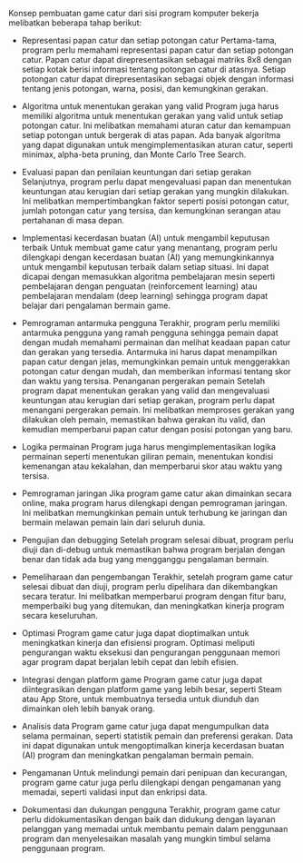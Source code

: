 Konsep pembuatan game catur dari sisi program komputer bekerja melibatkan beberapa tahap berikut:

- Representasi papan catur dan setiap potongan catur
  Pertama-tama, program perlu memahami representasi papan catur dan setiap potongan catur. Papan catur dapat direpresentasikan sebagai matriks 8x8 dengan setiap kotak berisi informasi tentang potongan catur di atasnya. Setiap potongan catur dapat direpresentasikan sebagai objek dengan informasi tentang jenis potongan, warna, posisi, dan kemungkinan gerakan.

- Algoritma untuk menentukan gerakan yang valid
  Program juga harus memiliki algoritma untuk menentukan gerakan yang valid untuk setiap potongan catur. Ini melibatkan memahami aturan catur dan kemampuan setiap potongan untuk bergerak di atas papan. Ada banyak algoritma yang dapat digunakan untuk mengimplementasikan aturan catur, seperti minimax, alpha-beta pruning, dan Monte Carlo Tree Search.

- Evaluasi papan dan penilaian keuntungan dari setiap gerakan
  Selanjutnya, program perlu dapat mengevaluasi papan dan menentukan keuntungan atau kerugian dari setiap gerakan yang mungkin dilakukan. Ini melibatkan mempertimbangkan faktor seperti posisi potongan catur, jumlah potongan catur yang tersisa, dan kemungkinan serangan atau pertahanan di masa depan.

- Implementasi kecerdasan buatan (AI) untuk mengambil keputusan terbaik
  Untuk membuat game catur yang menantang, program perlu dilengkapi dengan kecerdasan buatan (AI) yang memungkinkannya untuk mengambil keputusan terbaik dalam setiap situasi. Ini dapat dicapai dengan memasukkan algoritma pembelajaran mesin seperti pembelajaran dengan penguatan (reinforcement learning) atau pembelajaran mendalam (deep learning) sehingga program dapat belajar dari pengalaman bermain game.

- Pemrograman antarmuka pengguna
  Terakhir, program perlu memiliki antarmuka pengguna yang ramah pengguna sehingga pemain dapat dengan mudah memahami permainan dan melihat keadaan papan catur dan gerakan yang tersedia. Antarmuka ini harus dapat menampilkan papan catur dengan jelas, memungkinkan pemain untuk menggerakkan potongan catur dengan mudah, dan memberikan informasi tentang skor dan waktu yang tersisa.
  Penanganan pergerakan pemain
  Setelah program dapat menentukan gerakan yang valid dan mengevaluasi keuntungan atau kerugian dari setiap gerakan, program perlu dapat menangani pergerakan pemain. Ini melibatkan memproses gerakan yang dilakukan oleh pemain, memastikan bahwa gerakan itu valid, dan kemudian memperbarui papan catur dengan posisi potongan yang baru.

- Logika permainan
  Program juga harus mengimplementasikan logika permainan seperti menentukan giliran pemain, menentukan kondisi kemenangan atau kekalahan, dan memperbarui skor atau waktu yang tersisa.

- Pemrograman jaringan
  Jika program game catur akan dimainkan secara online, maka program harus dilengkapi dengan pemrograman jaringan. Ini melibatkan memungkinkan pemain untuk terhubung ke jaringan dan bermain melawan pemain lain dari seluruh dunia.

- Pengujian dan debugging
  Setelah program selesai dibuat, program perlu diuji dan di-debug untuk memastikan bahwa program berjalan dengan benar dan tidak ada bug yang mengganggu pengalaman bermain.

- Pemeliharaan dan pengembangan
  Terakhir, setelah program game catur selesai dibuat dan diuji, program perlu dipelihara dan dikembangkan secara teratur. Ini melibatkan memperbarui program dengan fitur baru, memperbaiki bug yang ditemukan, dan meningkatkan kinerja program secara keseluruhan.

- Optimasi
  Program game catur juga dapat dioptimalkan untuk meningkatkan kinerja dan efisiensi program. Optimasi meliputi pengurangan waktu eksekusi dan pengurangan penggunaan memori agar program dapat berjalan lebih cepat dan lebih efisien.

- Integrasi dengan platform game
  Program game catur juga dapat diintegrasikan dengan platform game yang lebih besar, seperti Steam atau App Store, untuk membuatnya tersedia untuk diunduh dan dimainkan oleh lebih banyak orang.

- Analisis data
  Program game catur juga dapat mengumpulkan data selama permainan, seperti statistik pemain dan preferensi gerakan. Data ini dapat digunakan untuk mengoptimalkan kinerja kecerdasan buatan (AI) program dan meningkatkan pengalaman bermain pemain.

- Pengamanan
  Untuk melindungi pemain dari penipuan dan kecurangan, program game catur juga perlu dilengkapi dengan pengamanan yang memadai, seperti validasi input dan enkripsi data.

- Dokumentasi dan dukungan pengguna
  Terakhir, program game catur perlu didokumentasikan dengan baik dan didukung dengan layanan pelanggan yang memadai untuk membantu pemain dalam penggunaan program dan menyelesaikan masalah yang mungkin timbul selama penggunaan program.
